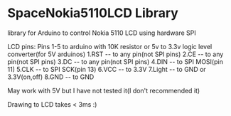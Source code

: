 # SpaceNokia5110LCD Library
library for Arduino to control Nokia 5110 LCD using hardware SPI

LCD pins:
  Pins 1-5 to arduino with 10K resistor or 5v to 3.3v logic level converter(for 5V arduinos)
  1.RST -- to any pin(not SPI pins)
  2.CE  -- to any pin(not SPI pins)
  3.DC  -- to any pin(not SPI pins)
  4.DIN -- to SPI MOSI(pin 11)
  5.CLK -- to SPI SCK(pin 13)
  6.VCC -- to 3.3V
  7.Light -- to GND or 3.3V(on,off)
  8.GND -- to GND
  
May work with 5V but I have not tested it(I don't recommended it)

Drawing to LCD takes < 3ms :)

